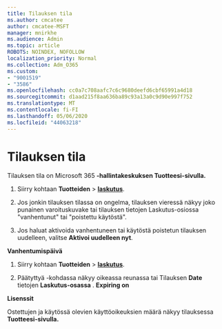 ```yaml
---
title: Tilauksen tila
ms.author: cmcatee
author: cmcatee-MSFT
manager: mnirkhe
ms.audience: Admin
ms.topic: article
ROBOTS: NOINDEX, NOFOLLOW
localization_priority: Normal
ms.collection: Adm_O365
ms.custom:
- "9001519"
- "3586"
ms.openlocfilehash: cc0a7c708aafc7c6c9680deefd6cbf65991a4d18
ms.sourcegitcommit: d1aad215f8aa636ba89c93a13a0c9d90e997f752
ms.translationtype: MT
ms.contentlocale: fi-FI
ms.lasthandoff: 05/06/2020
ms.locfileid: "44063218"
---
```

# <a name="subscription-status"></a>Tilauksen tila

Tilauksen tila on Microsoft 365 **-hallintakeskuksen Tuotteesi-sivulla.**

1. Siirry kohtaan **Tuotteiden** > **[laskutus](https://go.microsoft.com/fwlink/p/?linkid=842054)**.

2. Jos jonkin tilauksen tilassa on ongelma, tilauksen vieressä näkyy joko punainen varoituskuvake tai tilauksen tietojen Laskutus-osiossa "vanhentunut" tai "poistettu käytöstä".

3. Jos haluat aktivoida vanhentuneen tai käytöstä poistetun tilauksen uudelleen, valitse **Aktivoi uudelleen nyt**.

**Vanhentumispäivä**

1. Siirry kohtaan **Tuotteiden** > **[laskutus](https://go.microsoft.com/fwlink/p/?linkid=842054)**.

2. Päätyttyä -kohdassa näkyy oikeassa reunassa tai Tilauksen **Date** tietojen **Laskutus-osassa** . **Expiring on**

**Lisenssit**

Ostettujen ja käytössä olevien käyttöoikeuksien määrä näkyy tilauksessa **Tuotteesi-sivulla.**


